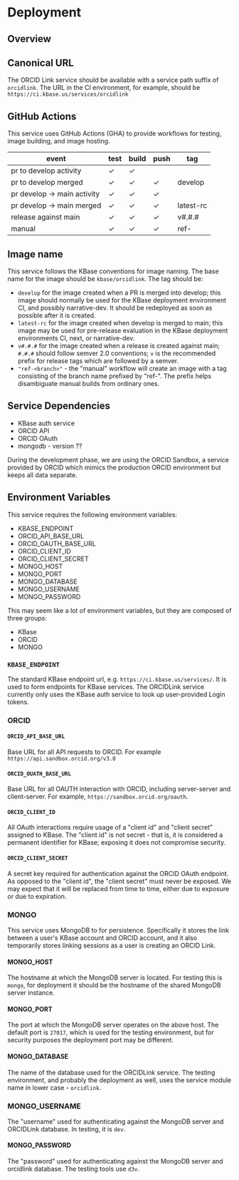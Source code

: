 # Deployment

## Overview

## Canonical URL

The ORCID Link service should be available with a service path suffix of `orcidlink`. The URL in the CI environment, for example, should be `https://ci.kbase.us/services/orcidlink`

## GitHub Actions

This service uses GitHub Actions (GHA) to provide workflows for testing, image building, and image hosting. 

| event                       | test | build | push | tag               |
|-----------------------------|------|-------|------|-------------------|
 | pr to develop activity      | ✓    | ✓     |      |                   |
 | pr to develop merged        | ✓    | ✓     | ✓    | develop           |
 | pr develop -> main activity | ✓    | ✓     | ✓    |                   |
 | pr develop -> main merged   | ✓    | ✓     | ✓    | latest-rc         |
 | release against main        | ✓    | ✓     | ✓    | v#.#.#            |
 | manual                      | ✓    | ✓     | ✓    | ref-<branch name> |
 
 

## Image name

This service follows the KBase conventions for image naming. The base name for the image should be `kbase/orcidlink`. The tag should be:

- `develop` for the image created when a PR is merged into develop; this image should normally be used for the KBase deployment environment CI, and possibly narrative-dev. It should be redeployed as soon as possible after it is created. 
- `latest-rc` for the image created when develop is merged to main; this image may be used for pre-release evaluation in the KBase deployment environments CI, next, or narrative-dev.
- `v#.#.#` for the image created when a release is created against main; `#.#.#` should follow semver 2.0 conventions; `v` is the recommended prefix for release tags which are followed by a semver.
- `"ref-<branch>"` - the "manual" workflow will create an image with a tag consisting of the branch name prefixed by "ref-". The prefix helps disambiguate manual builds from ordinary ones.

## Service Dependencies

- KBase auth service
- ORCID API
- ORCID OAuth
- mongodb - version ??

During the development phase, we are using the ORCID Sandbox, a service provided by ORCID which mimics the production ORCID environment but keeps all data separate. 

## Environment Variables

This service requires the following environment variables:

- KBASE_ENDPOINT
- ORCID_API_BASE_URL
- ORCID_OAUTH_BASE_URL
- ORCID_CLIENT_ID
- ORCID_CLIENT_SECRET
- MONGO_HOST
- MONGO_PORT
- MONGO_DATABASE
- MONGO_USERNAME
- MONGO_PASSWORD

This may seem like a lot of environment variables, but they are composed of three groups:
- KBase
- ORCID
- MONGO

### `KBASE_ENDPOINT`

The standard KBase endpoint url, e.g. `https://ci.kbase.us/services/`. It is used to form endpoints for KBase services. The ORCIDLink service currently only uses the KBase auth service to look up user-provided Login tokens.

### ORCID

#### `ORCID_API_BASE_URL` 

Base URL for all API requests to ORCID. For example `https://api.sandbox.orcid.org/v3.0`

#### `ORCID_OUATH_BASE_URL`

Base URL for all OAUTH interaction with ORCID, including server-server and client-server. For example, `https://sandbox.orcid.org/oauth`.

#### `ORCID_CLIENT_ID`

All OAuth interactions require usage of a "client id" and "client secret" assigned to KBase. The "client id" is not secret - that is, it is considered a permanent identifier for KBase; exposing it does not compromise security.

#### `ORCID_CLIENT_SECRET`

A secret key required for authentication against the ORCID OAuth endpoint. As opposed to the "client id", the "client secret" must never be exposed. We may expect that it will be replaced from time to time, either due to exposure or due to expiration.

### MONGO

This service uses MongoDB to for persistence. Specifically it stores the link between a user's KBase account and ORCID account, and it also temporarily stores linking sessions as a user is creating an ORCID Link.

#### MONGO_HOST

The hostname at which the MongoDB server is located. For testing this is `mongo`, for deployment it should be the hostname of the shared MongoDB server instance.

#### MONGO_PORT

The port at which the MongoDB server operates on the above host. The default port is `27017`, which is used for the testing environment, but for security purposes the deployment port may  be different. 

#### MONGO_DATABASE

The name of the database used for the ORCIDLink service. The testing environment, and probably the deployment as well, uses the service module name in lower case - `orcidlink`.

### MONGO_USERNAME

The "username" used for authenticating against the MongoDB server and ORCIDLink database. In testing, it is `dev`.

#### MONGO_PASSWORD

The "password" used for authenticating against the MongoDB server and orcidlink database. The testing tools use `d3v`.
